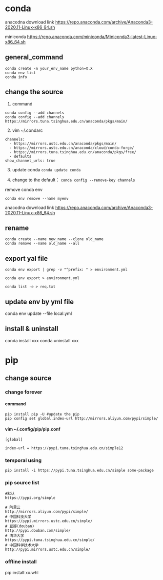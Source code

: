 # conda

anacodna download link
https://repo.anaconda.com/archive/Anaconda3-2020.11-Linux-x86_64.sh


miniconda
https://repo.anaconda.com/miniconda/Miniconda3-latest-Linux-x86_64.sh

## general_command 
```
conda create -n your_env_name python=X.X
conda env list
conda info
```
## change the source 
1. command
```
conda config --add channels
conda config --add channels https://mirrors.tuna.tsinghua.edu.cn/anaconda/pkgs/main/
```
2. vim ~/.condarc
```
channels:
  - https://mirrors.ustc.edu.cn/anaconda/pkgs/main/
  - https://mirrors.ustc.edu.cn/anaconda/cloud/conda-forge/
  - https://mirrors.tuna.tsinghua.edu.cn/anaconda/pkgs/free/
  - defaults
show_channel_urls: true
```

3. update conda 
```conda update conda ```


4. change to the default：
```conda config --remove-key channels```

remove conda env
```
conda env remove --name myenv
```

anacodna download link
https://repo.anaconda.com/archive/Anaconda3-2020.11-Linux-x86_64.sh



## rename
```
conda create --name new_name --clone old_name
conda remove --name old_name --all
```

## export yal file
```
conda env export | grep -v "^prefix: " > environment.yml

conda env export > environment.yml

conda list -e > req.txt
```

## update env by yml file
conda env update --file local.yml




## install & uninstall
conda install xxx
conda uninstall xxx






# pip

## change source

### change forever
#### command
```
pip install pip -U #update the pip
pip config set global.index-url http://mirrors.aliyun.com/pypi/simple/
```
#### vim ~/.config/pip/pip.conf
```
[global]

index-url = https://pypi.tuna.tsinghua.edu.cn/simple12
```
### temporal using
```
pip install -i https://pypi.tuna.tsinghua.edu.cn/simple some-package
```

### pip source list
```
#默认
https://pypi.org/simple

# 阿里云 
http://mirrors.aliyun.com/pypi/simple/
# 中国科技大学 
https://pypi.mirrors.ustc.edu.cn/simple/
# 豆瓣(douban) 
http://pypi.douban.com/simple/
# 清华大学 
https://pypi.tuna.tsinghua.edu.cn/simple/
# 中国科学技术大学 
http://pypi.mirrors.ustc.edu.cn/simple/
```



### offline install

pip install xx.whl
